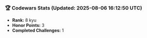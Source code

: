 ### 🏆 Codewars Stats (Updated: 2025-08-06 16:12:50 UTC)

- **Rank:** 8 kyu
- **Honor Points:** 3
- **Completed Challenges:** 1
